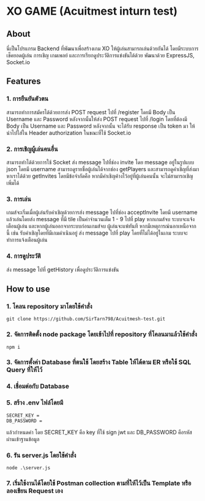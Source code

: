 # XO GAME (Acuitmest inturn test)
## About
นี่เป็นโปรแกรม Backend ที่พัฒนาเพื่อสร้างเกม XO ให้ผู้เล่นสามารถเล่นด้วยกันได้
โดยมีระบบการเช็คยอดผู้เล่น การเชิญ เกมเพลย์ และการเรียกดูประวัติการแข่งขันได้ด้วย
พัฒนาด้วย ExpressJS, Socket.io

## Features
### 1. การยืนยันตัวตน
สามารถทำการสมัครได้ด้วยการส่ง POST request ไปที่ /register โดยมี Body เป็น Username และ Password
หลังจากนั้นให้ส่ง POST request ไปที่ /login โดยที่ต้องมี Body เป็น Username และ Password หลังจากนั้น
จะได้รับ response เป็น token มา ให้นำไปใส่ใน Header authorization ในขณะที่ใช้ Socket.io
### 2. การเชิญผู้เล่นคนอื่น
สามารถทำได้ด้วยการใช้ Socket ส่ง message ไปที่ช่อง invite โดย message อยู่ในรูปแบบ json โดยมี username
สามารถดูรายชื่อผู้เล่นได้จากช่อง getPlayers และสามารถดูคำเชิญที่ส่งมาหาเราได้ด้วย getInvites โดยมีข้อจำกัดคือ
หากมีคำเชิญค้างไว้อยู่ที่ผู้เล่นคนนั้น จะไม่สามารถเชิญเพิ่มได้
### 3. การเล่น
เกมส์จะเริ่มเมื่อผู้เล่นรับคำเชิญด้วยการส่ง message ไปที่ช่อง acceptInvite โดยมี username แล้วเล่นโดยส่ง message ที่มี
tile เป็นค่าจำนวนเต็ม 1 - 9 ไปที่ play หากเกมส์จบ ระบบจะแจ้งเตือนผู้เล่น และหากผู้เล่นออกจากระบบก่อนเกมส์จบ ผู้เล่นจะแพ้ทันที
หากมีเหตุการณ์นอกเหนือจากนี้ เช่น รับคำเชิญโดยที่มีเกมดำเนินอยู่ ส่ง message ไปที่ play โดยที่ไม่ได้อยู่ในเกม ระบบจะทำการแจ้งเตือนผู้เล่น
### 4. การดูประวัติ
ส่ง message ไปที่ getHistory เพื่อดูประวัติการแข่งขัน

## How to use
### 1. โคลน repository มาโดยใช้คำสั่ง
```
git clone https://github.com/SirTarn798/Acuitmesh-test.git
```
### 2. จัดการติดตั้ง node package โดยเข้าไปที่ repository ที่โคลนมาแล้วใช้คำสั่ง 
```
npm i
```
### 3. จัดการตั้งค่า Database ที่ตนใช้ โดยสร้าง Table ให้ได้ตาม ER หรือใช้ SQL Query ที่ให้ไว้
### 4. เชื่อมต่อกับ Database
### 5. สร้าง .env ไฟล์โดยมี
```
SECRET_KEY = 
DB_PASSWORD =
```
แล้วกำหนดค่า โดย SECRET_KEY คือ key ที่ใช้ sign jwt และ DB_PASSWORD คือรหัสผ่านเข้าฐานข้อมูล
### 6. รัน server.js โดยใช้คำสั่ง
```
node .\server.js
```
### 7. เริ่มใช้งานได้โดยใช้ Postman collection ตามที่ให้ไว้เป็น Template หรือลองเขียน Request เอง





